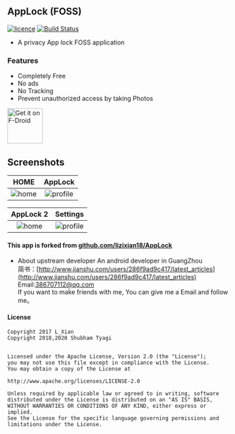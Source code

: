 ## AppLock  (FOSS)
[![licence](https://img.shields.io/badge/Licence-Apache2-red.svg)](https://github.com/SubhamTyagi/AppLock/blob/master/LICENSE) [![Build Status](https://travis-ci.org/SubhamTyagi/AppLock.svg?branch=master)](https://travis-ci.org/SubhamTyagi/AppLock)

- A privacy App lock FOSS application

### Features

- Completely Free
- No ads
- No Tracking
- Prevent unauthorized access by taking Photos

[<img src="https://f-droid.org/badge/get-it-on.png"
     alt="Get it on F-Droid"
     height="80">](https://f-droid.org/packages/io.github.subhamtyagi.privacyapplock/)

##  Screenshots
| HOME | AppLock |
|:-:|:-:|
| ![home](/fastlane/metadata/android/en-US/images/phoneScreenshots/1.png?raw=true "home") | ![profile](/fastlane/metadata/android/en-US/images/phoneScreenshots/2.png?raw=true "AppLock") |

| AppLock 2 |Settings|
|:-:|:-:|
| ![home](/fastlane/metadata/android/en-US/images/phoneScreenshots/3.png?raw=true "applock") | ![profile](/fastlane/metadata/android/en-US/images/phoneScreenshots/4.png?raw=true "Settings") |


#### This app is forked from [github.com/lizixian18/AppLock](https://github.com/lizixian18/AppLock)
* About upstream developer
An android developer in GuangZhou  
简书：[http://www.jianshu.com/users/286f9ad9c417/latest_articles](http://www.jianshu.com/users/286f9ad9c417/latest_articles)   
Email:386707112@qq.com  
If you want to make friends with me, You can give me a Email and follow me。

#### License
```
Copyright 2017 L_Xian   
Copyright 2018,2020 Shubham Tyagi


Licensed under the Apache License, Version 2.0 (the "License");  
you may not use this file except in compliance with the License.  
You may obtain a copy of the License at  

http://www.apache.org/licenses/LICENSE-2.0  

Unless required by applicable law or agreed to in writing, software  
distributed under the License is distributed on an "AS IS" BASIS,  
WITHOUT WARRANTIES OR CONDITIONS OF ANY KIND, either express or implied.  
See the License for the specific language governing permissions and  
limitations under the License.
```
```
